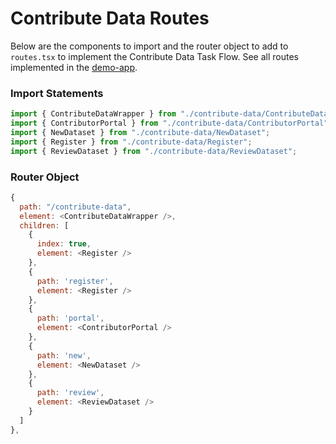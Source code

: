 # Contribute Data Routes

Below are the components to import and the router object to add to `routes.tsx` to implement the Contribute Data Task Flow. See all routes implemented in the [demo-app](https://github.com/strudel-science/strudel-kit/blob/main/strudel-demo-app/src/app/routes.tsx).

### Import Statements

```js
import { ContributeDataWrapper } from "./contribute-data/ContributeDataWrapper";
import { ContributorPortal } from "./contribute-data/ContributorPortal";
import { NewDataset } from "./contribute-data/NewDataset";
import { Register } from "./contribute-data/Register";
import { ReviewDataset } from "./contribute-data/ReviewDataset";
```

### Router Object

```js
{
  path: "/contribute-data",
  element: <ContributeDataWrapper />,
  children: [
    {
      index: true,
      element: <Register />
    },
    {
      path: 'register',
      element: <Register />
    },
    {
      path: 'portal',
      element: <ContributorPortal />
    },
    {
      path: 'new',
      element: <NewDataset />
    },
    {
      path: 'review',
      element: <ReviewDataset />
    }
  ]
},
```
